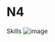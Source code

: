 # N4
Skills
![image](https://github.com/user-attachments/assets/74af9643-5f6f-4ec6-9f2c-c616c8396a4d)
